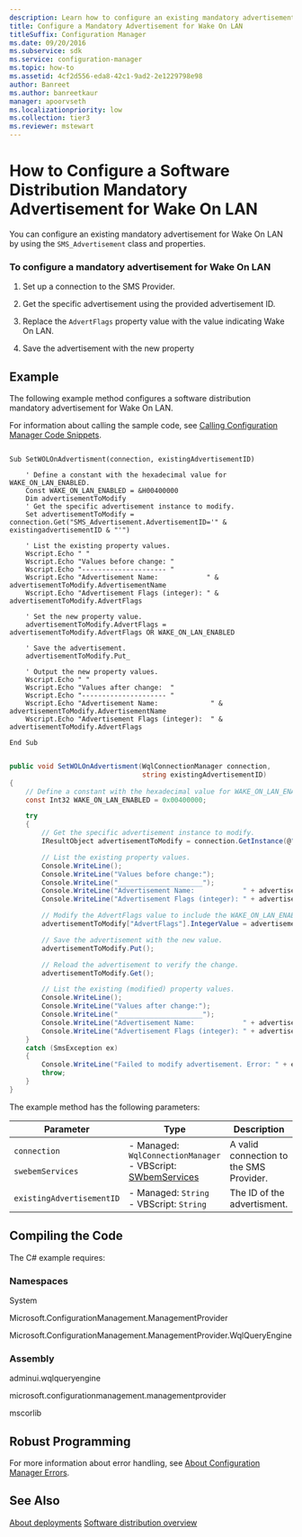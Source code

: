 ```yaml
---
description: Learn how to configure an existing mandatory advertisement for Wake On LAN by using the SMS_Advertisement class and properties.
title: Configure a Mandatory Advertisement for Wake On LAN
titleSuffix: Configuration Manager
ms.date: 09/20/2016
ms.subservice: sdk
ms.service: configuration-manager
ms.topic: how-to
ms.assetid: 4cf2d556-eda8-42c1-9ad2-2e1229798e98
author: Banreet
ms.author: banreetkaur
manager: apoorvseth
ms.localizationpriority: low
ms.collection: tier3
ms.reviewer: mstewart
---
```

# How to Configure a Software Distribution Mandatory Advertisement for Wake On LAN
You can configure an existing mandatory advertisement for Wake On LAN by using the `SMS_Advertisement` class and properties.

### To configure a mandatory advertisement for Wake On LAN

1.  Set up a connection to the SMS Provider.

2.  Get the specific advertisement using the provided advertisement ID.

3.  Replace the `AdvertFlags` property value with the value indicating Wake On LAN.

4.  Save the advertisement with the new property

## Example
 The following example method configures a software distribution mandatory advertisement for Wake On LAN.

 For information about calling the sample code, see [Calling Configuration Manager Code Snippets](../../../../develop/core/understand/calling-code-snippets.md).

```vbs

Sub SetWOLOnAdvertisment(connection, existingAdvertisementID)

    ' Define a constant with the hexadecimal value for WAKE_ON_LAN_ENABLED.
    Const WAKE_ON_LAN_ENABLED = &H00400000
    Dim advertisementToModify
    ' Get the specific advertisement instance to modify.
    Set advertisementToModify = connection.Get("SMS_Advertisement.AdvertisementID='" & existingadvertisementID & "'")

    ' List the existing property values.
    Wscript.Echo " "
    Wscript.Echo "Values before change: "
    Wscript.Echo "--------------------- "
    Wscript.Echo "Advertisement Name:            " & advertisementToModify.AdvertisementName
    Wscript.Echo "Advertisement Flags (integer): " & advertisementToModify.AdvertFlags

    ' Set the new property value.
    advertisementToModify.AdvertFlags = advertisementToModify.AdvertFlags OR WAKE_ON_LAN_ENABLED

    ' Save the advertisement.
    advertisementToModify.Put_

    ' Output the new property values.
    Wscript.Echo " "
    Wscript.Echo "Values after change:  "
    Wscript.Echo "--------------------- "
    Wscript.Echo "Advertisement Name:             " & advertisementToModify.AdvertisementName
    Wscript.Echo "Advertisement Flags (integer):  " & advertisementToModify.AdvertFlags

End Sub

```

```c#

public void SetWOLOnAdvertisment(WqlConnectionManager connection,
                                 string existingAdvertisementID)
{
    // Define a constant with the hexadecimal value for WAKE_ON_LAN_ENABLED.
    const Int32 WAKE_ON_LAN_ENABLED = 0x00400000;

    try
    {
        // Get the specific advertisement instance to modify.
        IResultObject advertisementToModify = connection.GetInstance(@"SMS_Advertisement.AdvertisementID='" + existingAdvertisementID + "'");

        // List the existing property values.
        Console.WriteLine();
        Console.WriteLine("Values before change:");
        Console.WriteLine("_____________________");
        Console.WriteLine("Advertisement Name:            " + advertisementToModify["AdvertisementName"].StringValue);
        Console.WriteLine("Advertisement Flags (integer): " + advertisementToModify["AdvertFlags"].IntegerValue);

        // Modify the AdvertFlags value to include the WAKE_ON_LAN_ENABLED value.
        advertisementToModify["AdvertFlags"].IntegerValue = advertisementToModify["AdvertFlags"].IntegerValue | WAKE_ON_LAN_ENABLED;

        // Save the advertisement with the new value.
        advertisementToModify.Put();

        // Reload the advertisement to verify the change.
        advertisementToModify.Get();

        // List the existing (modified) property values.
        Console.WriteLine();
        Console.WriteLine("Values after change:");
        Console.WriteLine("_____________________");
        Console.WriteLine("Advertisement Name:            " + advertisementToModify["AdvertisementName"].StringValue);
        Console.WriteLine("Advertisement Flags (integer): " + advertisementToModify["AdvertFlags"].IntegerValue);
    }
    catch (SmsException ex)
    {
        Console.WriteLine("Failed to modify advertisement. Error: " + ex.Message);
        throw;
    }
}

```

 The example method has the following parameters:

|Parameter|Type|Description|
|---------------|----------|-----------------|
|`connection`<br /><br /> `swebemServices`|-   Managed: `WqlConnectionManager`<br />-   VBScript: [SWbemServices](/windows/win32/wmisdk/swbemservices)|A valid connection to the SMS Provider.|
|`existingAdvertisementID`|-   Managed: `String`<br />-   VBScript: `String`|The ID of the advertisment.|

## Compiling the Code
 The C# example requires:

### Namespaces
 System

 Microsoft.ConfigurationManagement.ManagementProvider

 Microsoft.ConfigurationManagement.ManagementProvider.WqlQueryEngine

### Assembly
 adminui.wqlqueryengine

 microsoft.configurationmanagement.managementprovider

 mscorlib

## Robust Programming
 For more information about error handling, see [About Configuration Manager Errors](../../../../develop/core/understand/about-configuration-manager-errors.md).

## See Also
 [About deployments](about-software-distribution-deployments.md)
 [Software distribution overview](software-distribution-overview.md)

